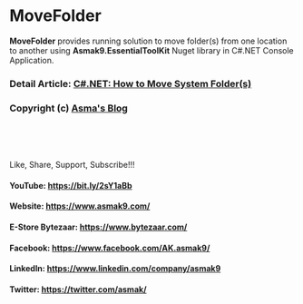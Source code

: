 # MoveFolder
**MoveFolder** provides running solution to move folder(s) from one location to another using **Asmak9.EssentialToolKit** Nuget library in C#.NET Console Application.

### Detail Article: [C#.NET: How to Move System Folder(s)](https://bit.ly/3fL2fUS)

### Copyright (c) [Asma's Blog](https://www.asmak9.com/)

<br/>
<br/>
<br/>

Like, Share, Support, Subscribe!!!

#### YouTube: https://bit.ly/2sY1aBb 

#### Website: https://www.asmak9.com/

#### E-Store Bytezaar: https://www.bytezaar.com/

#### Facebook: https://www.facebook.com/AK.asmak9/

#### LinkedIn: https://www.linkedin.com/company/asmak9

#### Twitter: https://twitter.com/asmak/
